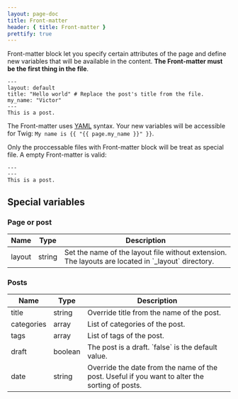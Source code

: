 ```yaml
---
layout: page-doc
title: Front-matter
header: { title: Front-matter }
prettify: true
---
```

Front-matter block let you specify certain attributes of the page 
and define new variables that will be available in the content. 
**The Front-matter must be the first thing in the file**.

```
---
layout: default
title: "Hello world" # Replace the post's title from the file.
my_name: "Victor"
---
This is a post.
```

The Front-matter uses [YAML](http://yaml.org) syntax. Your new variables will
be accessible for Twig: `My name is {{ "{{ page.my_name }}" }}`. 

Only the proccessable files with Front-matter block will be treat as special file.
A empty Front-matter is valid:

```
---
---
This is a post.
```

## Special variables
### Page or post
<table class="table">
    <thead>
        <tr>
            <th class="col-sm-2">Name</th>
            <th>Type</th>
            <th>Description</th>
        </tr>
    </thead>
    <tbody>
        <tr>
            <td>layout</td>
            <td>string</td>
            <td markdown="1">
                Set the name of the layout file without extension. The layouts
                are located in `_layout` directory.
            </td>
        </tr>
    </tbody>
</table>

### Posts
<table class="table">
    <thead>
        <tr>
            <th class="col-sm-2">Name</th>
            <th>Type</th>
            <th>Description</th>
        </tr>
    </thead>
    <tbody>
        <tr>
            <td>title</td>
            <td>string</td>
            <td>Override title from the name of the post.</td>
        </tr>
        <tr>
            <td>categories</td>
            <td>array</td>
            <td>List of categories of the post.</td>
        </tr>
        <tr>
            <td>tags</td>
            <td>array</td>
            <td>List of tags of the post.</td>
        </tr>
        <tr>
            <td>draft</td>
            <td>boolean</td>
            <td markdown="1">The post is a draft. `false` is the default value.</td>
        </tr>
        <tr>
            <td>date</td>
            <td>string</td>
            <td>
                Override the date from the name of the post. Useful if you want
                to alter the sorting of posts.
            </td>
        </tr>
    </tbody>
</table>